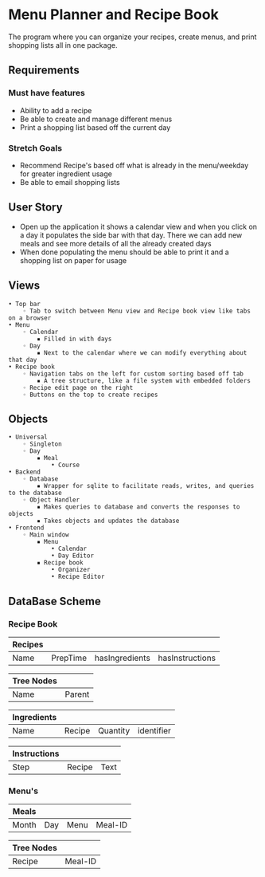 # Menu Planner and Recipe Book

The program where you can organize your recipes, create menus, and print shopping lists all in one package.

## Requirements

### Must have features

- Ability to add a recipe
- Be able to create and manage different menus
- Print a shopping list based off the current day

### Stretch Goals

- Recommend Recipe's based off what is already in the menu/weekday for greater ingredient usage
- Be able to email shopping lists

## User Story

- Open up the application it shows a calendar view and when you click on a day it populates the side bar with that day. There we can add new meals and see more details of all the already created days
- When done populating the menu should be able to print it and a shopping list on paper for usage 

## Views

    • Top bar
        ◦ Tab to switch between Menu view and Recipe book view like tabs on a browser
    • Menu
        ◦ Calendar
            ▪ Filled in with days
        ◦ Day
            ▪ Next to the calendar where we can modify everything about that day
    • Recipe book
        ◦ Navigation tabs on the left for custom sorting based off tab
            ▪ A tree structure, like a file system with embedded folders
        ◦ Recipe edit page on the right
        ◦ Buttons on the top to create recipes 

## Objects 

    • Universal
        ◦ Singleton
        ◦ Day
            ▪ Meal
                • Course
    • Backend
        ◦ Database
            ▪ Wrapper for sqlite to facilitate reads, writes, and queries to the database
        ◦ Object Handler
            ▪ Makes queries to database and converts the responses to objects
            ▪ Takes objects and updates the database
    • Frontend
        ◦ Main window
            ▪ Menu
                • Calendar
                • Day Editor
            ▪ Recipe book
                • Organizer
                • Recipe Editor

## DataBase Scheme

### Recipe Book

| Recipes   |           |                   |                   |
| ---       | ---       | ---               | ---               |
| Name      | PrepTime  | hasIngredients    | hasInstructions   |

| Tree Nodes    |            |
| ---           | ---        |
| Name          | Parent     |

| Ingredients   |           |           |               |
| ---           | ---       | ---       | ---           |
| Name          | Recipe    | Quantity  | identifier    |

| Instructions  |           |       |
| ---           | ---       | ---   |
| Step          | Recipe    | Text  |

### Menu's

| Meals |       |       |           |
| ---   | ---   | ---   | ---       |
| Month | Day   | Menu  | Meal-ID   |

| Tree Nodes |          |
| ---        | ---      |
| Recipe     | Meal-ID  |
